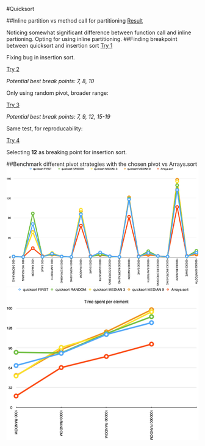 #Quicksort


##Inline partition vs method call for partitioning
[Result](https://microbenchmarks.appspot.com/runs/86723237-c8d9-465b-868d-a9ef899294f9#r:scenario.benchmarkSpec.parameters.distribution,scenario.benchmarkSpec.methodName&c:scenario.benchmarkSpec.parameters.length)

Noticing somewhat significant difference between function call and inline partioning. Opting for using inline partitioning.
##Finding breakpoint between quicksort and insertion sort
[Try 1](https://microbenchmarks.appspot.com/runs/5990487e-a406-41b2-8b43-f79b5438e400)

Fixing bug in insertion sort.

[Try 2](https://microbenchmarks.appspot.com/runs/d5918c16-5e1d-452c-9bb1-8fd6e3919ff8#r:scenario.benchmarkSpec.parameters.minRange&c:scenario.benchmarkSpec.parameters.algorithm)

_Potential best break points: 7, 8, 10_

Only using random pivot, broader range:

[Try 3](https://microbenchmarks.appspot.com/runs/2b2e1fde-902f-4d8f-aaed-e7551f58f67a)

_Potential best break points: 7, 9, 12, 15-19_

Same test, for reproducability:

[Try 4](https://microbenchmarks.appspot.com/runs/9a28fffd-14a2-4267-b104-cfed38089682#r:scenario.benchmarkSpec.parameters.minRange)

Selecting **12** as breaking point for insertion sort.

##Benchmark different pivot strategies with the chosen pivot vs Arrays.sort
![](assets/img/Graph1.png)
![](assets/img/Graph2.png)